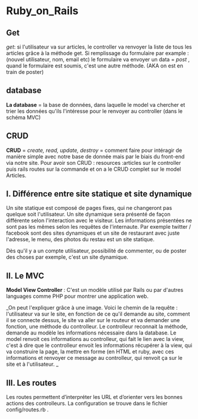 # Ruby_on_Rails


## Get

_get_: si l'utilisateur va sur articles, le controller va renvoyer la liste de tous les articles grâce à la méthode get. Si remplissage du formulaire par example : (nouvel utilisateur, nom, email etc) le formulaire va envoyer un data = *post* , quand le formulaire est soumis, c'est une autre méthode. (AKA on est en train de poster)


## database

**La database** = la base de données, dans laquelle le model va chercher et trier les données qu'ils l'intéresse pour le renvoyer au controller (dans le schéma MVC)

## CRUD

**CRUD** = *create, read, update, destroy* = comment faire pour intéragir de manière simple avec notre base de donnée mais par le biais du front-end via notre site. 
Pour avoir son CRUD : resources :articles sur le controller puis rails routes sur la commande et on a le CRUD complet sur le model Articles.

##  I. Différence entre site statique et site dynamique

Un site statique est composé de pages fixes, qui ne changeront pas quelque soit l'utilisateur. Un site dynamique sera présenté de façon différente selon l'interaction avec le visiteur. Les informations présentées ne sont pas les mêmes selon les requêtes de l'internaute. Par exemple twitter / facebook sont des sites dynamiques et un site de restaurant avec juste l'adresse, le menu, des photos du restau est un site statique.

Dès qu'il y a un compte utilisateur, possibilité de commenter, ou de poster des choses par exemple, c'est un site dynamique.

## II. Le MVC 

**Model View Controller** : C'est un modèle utilisé par Rails ou par d'autres languages comme PHP pour montrer une application web.

_On peut l'expliquer grâce à une image. Voici le chemin de la requête : l'utilisateur va sur le site, en fonction de ce qu'il demande au site, comment il se connecte dessus, le site va aller sur le routeur et va demander une fonction, une méthode du controlleur. Le controlleur reconnait la méthode, demande au modèle les informations nécessaire dans la database. Le model renvoit ces informations au controlleur, qui fait le lien avec la view, c'est à dire que le controlleur envoit les informations récupérer à la view, qui va construire la page, la mettre en forme (en HTML et ruby, avec ces informations et renvoyer ce message au controlleur, qui renvoit ça sur le site et à l'utilisateur. _







## III. Les routes 

Les routes permettent d’interpréter les URL et d’orienter vers les bonnes actions des controlleurs. La configuration se trouve dans le fichier config/routes.rb .


